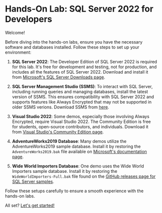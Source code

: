 # Hands-On Lab: SQL Server 2022 for Developers

Welcome!

Before diving into the hands-on labs, ensure you have the necessary software and databases installed. Follow these steps to set up your environment:

1. **SQL Server 2022**: The Developer Edition of SQL Server 2022 is required for this lab. It's free for development and testing, not for production, and includes all the features of SQL Server 2022. Download and install it from [Microsoft's SQL Server Downloads page](https://www.microsoft.com/en-us/sql-server/sql-server-downloads).

2. **SQL Server Management Studio (SSMS)**: To interact with SQL Server, including running queries and managing databases, install the latest version of SSMS. This ensures compatibility with SQL Server 2022 and supports features like Always Encrypted that may not be supported in older SSMS verions. Download SSMS from [here](https://aka.ms/ssmsfullsetup).

3. **Visual Studio 2022**: Some demos, especially those involving Always Encrypted, require Visual Studio 2022. The Community Edition is free for students, open-source contributors, and individuals. Download it from [Visual Studio's Community Edition page](https://visualstudio.microsoft.com/vs/community/).

4. **AdventureWorks2019 Database**: Many demos utilize the AdventureWorks2019 sample database. Install it by restoring the `AdventureWorks2019.bak` file available on [Microsoft's documentation page](https://learn.microsoft.com/en-us/sql/samples/adventureworks-install-configure?view=sql-server-ver16&tabs=ssms).

5. **Wide World Importers Database**: One demo uses the Wide World Importers sample database. Install it by restoring the `WideWorldImporters-Full.bak` file found on the [GitHub releases page for SQL Server samples](https://github.com/Microsoft/sql-server-samples/releases/tag/wide-world-importers-v1.0).

Follow these setups carefully to ensure a smooth experience with the hands-on labs.

All set? [Let's get started!](https://github.com/lennilobel/sql2022-workshop-hol/tree/main/HOL)
